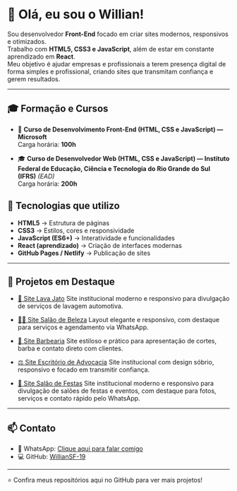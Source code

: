 # 👋 Olá, eu sou o Willian!

Sou desenvolvedor **Front-End** focado em criar sites modernos, responsivos e otimizados.  
Trabalho com **HTML5, CSS3 e JavaScript**, além de estar em constante aprendizado em **React**.  
Meu objetivo é ajudar empresas e profissionais a terem presença digital de forma simples e profissional, criando sites que transmitam confiança e gerem resultados.

---

## 🎓 Formação e Cursos

- 📘 **Curso de Desenvolvimento Front-End (HTML, CSS e JavaScript) — Microsoft**  
  Carga horária: **100h**  

- 🎓 **Curso de Desenvolvedor Web (HTML, CSS e JavaScript) — Instituto Federal de Educação, Ciência e Tecnologia do Rio Grande do Sul (IFRS)** *(EAD)*  
  Carga horária: **200h**  


## 🚀 Tecnologias que utilizo
- **HTML5** → Estrutura de páginas
- **CSS3** → Estilos, cores e responsividade
- **JavaScript (ES6+)** → Interatividade e funcionalidades
- **React (aprendizado)** → Criação de interfaces modernas
- **GitHub Pages / Netlify** → Publicação de sites

---

## 📂 Projetos em Destaque

- <a href="https://williansf-19.github.io/lavajato/" target=_blank>🚗 Site Lava Jato</a> 
  Site institucional moderno e responsivo para divulgação de serviços de lavagem automotiva.

- <a href="https://williansf-19.github.io/salaodebeleza/" target=_blank>💇‍♀️ Site Salão de Beleza</a> 
  Layout elegante e responsivo, com destaque para serviços e agendamento via WhatsApp.

- <a href="https://williansf-19.github.io/barbearia/" target=_blank>💈 Site Barbearia</a> 
  Site estiloso e prático para apresentação de cortes, barba e contato direto com clientes.

- <a href="https://williansf-19.github.io/escritorioadvocacia/" target=_blank>⚖️ Site Escritório de Advocacia</a> 
  Site institucional com design sóbrio, responsivo e focado em transmitir confiança.

- <a href="https://williansf-19.github.io/eventos/" target=_blank>🎉 Site Salão de Festas</a>
  Site institucional moderno e responsivo para divulgação de salões de festas e eventos, com destaque para fotos, serviços e contato rápido pelo WhatsApp.


---

## 📫 Contato
- 📱 WhatsApp: [Clique aqui para falar comigo](https://wa.me/5521971254996)  
- 💻 GitHub: [WillianSF-19](https://github.com/WillianSF-19)

---

⭐ Confira meus repositórios aqui no GitHub para ver mais projetos!
